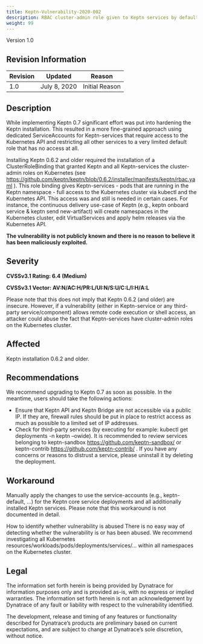```yaml
---
title: Keptn-Vulnerability-2020-002
description: RBAC cluster-admin role given to Keptn services by default
weight: 99
---
```


Version 1.0

## Revision Information 

| Revision |    Updated   |     Reason     |
|----------|:------------:|:--------------:|
| 1.0      | July 8, 2020 | Initial Reason |

## Description

While implementing Keptn 0.7 significant effort was put into hardening the Keptn installation. This resulted in a more fine-grained approach using dedicated ServiceAccounts for Keptn-services that require access to the Kubernetes API and restricting all other services to a very limited default role that has no access at all. 

Installing Keptn 0.6.2 and older required the installation of a ClusterRoleBinding that granted Keptn and all Keptn-services the cluster-admin roles on Kubernetes (see https://github.com/keptn/keptn/blob/0.6.2/installer/manifests/keptn/rbac.yaml ). This role binding gives Keptn-services - pods that are running in the Keptn namespace - full access to the Kubernetes cluster via kubectl and the Kubernetes API. This access was and still is needed in certain cases. For instance, the continuous delivery use-case of Keptn (e.g., keptn onboard service & keptn send new-artifact) will create namespaces in the Kubernetes cluster, edit VirtualServices and apply helm releases via the Kubernetes API.

**The vulnerability is not publicly known and there is no reason to believe it has been maliciously exploited.**

## Severity

**CVSSv3.1 Rating: 6.4 (Medium)**

**CVSSv3.1 Vector: AV:N/AC:H/PR:L/UI:N/S:U/C:L/I:H/A:L**

Please note that this does not imply that Keptn 0.6.2 (and older) are insecure. However, if a vulnerability (either in Keptn-service or any third-party service/component) allows remote code execution or shell access, an attacker could abuse the fact that Keptn-services have cluster-admin roles on the Kubernetes cluster.

## Affected

Keptn installation 0.6.2 and older.

## Recommendations

We recommend upgrading to Keptn 0.7 as soon as possible. In the meantime, users should take the following actions:

* Ensure that Keptn API and Keptn Bridge are not accessible via a public IP. If they are, firewall rules should be put in place to restrict access as much as possible to a limited set of IP addresses.
* Check for third-party services (by executing for example: kubectl get deployments -n keptn –owide). It is recommended to review services belonging to keptn-sandbox https://github.com/keptn-sandbox/  or keptn-contrib https://github.com/keptn-contrib/ . If you have any concerns or reasons to distrust a service, please uninstall it by deleting the deployment.

## Workaround

Manually apply the changes to use the service-accounts (e.g., keptn-default, …) for the Keptn core service deployments and all additionally installed Keptn services. Please note that this workaround is not documented in detail.

How to identify whether vulnerability is abused
There is no easy way of detecting whether the vulnerability is or has been abused. We recommend investigating all Kubernetes resources/workloads/pods/deployments/services/... within all namespaces on the Kubernetes cluster.

## Legal

The information set forth herein is being provided by Dynatrace for information purposes only and is provided as-is, with no express or implied warranties. The information set forth herein is not an acknowledgement by Dynatrace of any fault or liability with respect to the vulnerability identified. 

The development, release and timing of any features or functionality described for Dynatrace’s products are preliminary based on current expectations, and are subject to change at Dynatrace’s sole discretion, without notice. 

